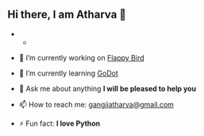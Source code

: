 ## Hi there, I am Atharva 👋

- -


- 🔭 I’m currently working on [Flappy Bird](https://github.com/atharvagangji/flappy-bird)
- 🌱 I’m currently learning [GoDot](https://https://github.com/godotengine)
- 💬 Ask me about anything **I will be pleased to help you**
- 📫 How to reach me: [gangjiatharva@gmail.com](mailto:gangjiatharva@gmail.com)
- ⚡ Fun fact: **I love Python**
